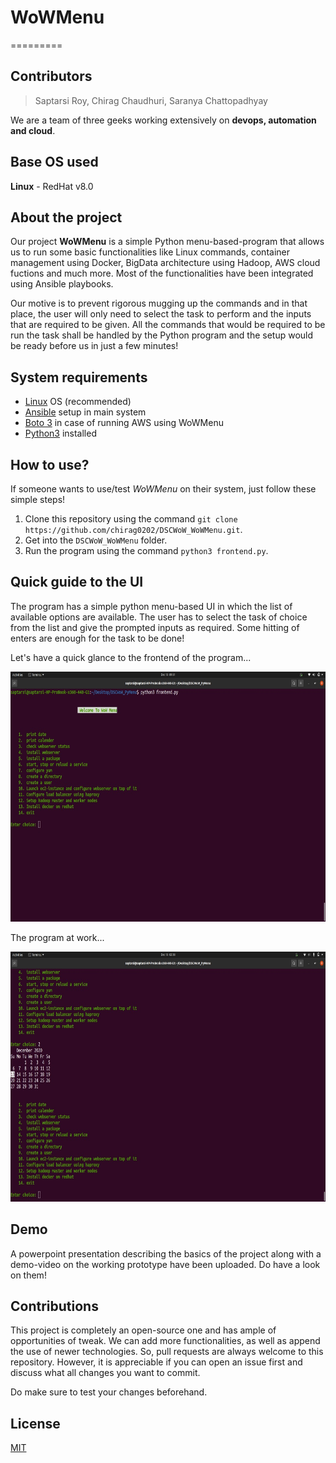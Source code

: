 
# WoWMenu
=========
## Contributors
> Saptarsi Roy,
> Chirag Chaudhuri,
> Saranya Chattopadhyay

We are a team of three geeks working extensively on **devops, automation and cloud**.

## Base OS used
**Linux** - RedHat v8.0

## About the project
Our project **WoWMenu** is a simple Python menu-based-program that allows us to run some basic functionalities like Linux commands, container management using Docker, BigData architecture using Hadoop, AWS cloud fuctions and much more. Most of the functionalities have been integrated using Ansible playbooks. 

Our motive is to prevent rigorous mugging up the commands and in that place, the user will only need to select the task to perform and the inputs that are required to be given. 
All the commands that would be required to be run the task shall be handled by the Python program and the setup would be ready before us in just a few minutes!

## System requirements
- [Linux](https://www.linux.org/) OS (recommended)
- [Ansible](https://docs.ansible.com/ansible/latest/installation_guide/intro_installation.html) setup in main system
- [Boto 3](https://boto3.readthedocs.io/) in case of running AWS using WoWMenu
- [Python3](https://www.python.org/download/releases/3.0/) installed

## How to use?
If someone wants to use/test _WoWMenu_ on their system, just follow these simple steps!

1. Clone this repository using the command `git clone https://github.com/chirag0202/DSCWoW_WoWMenu.git`.
2. Get into the `DSCWoW_WoWMenu` folder.
3. Run the program using the command `python3 frontend.py`.

## Quick guide to the UI
The program has a simple python menu-based UI in which the list of available options are available.
The user has to select the task of choice from the list and give the prompted inputs as required. Some hitting of enters are enough for the task to be done!

Let's have a quick glance to the frontend of the program...

<img src="https://raw.githubusercontent.com/SaranyaChattopadhyay/Flutter-pictures/master/frontend.jpeg" height="400" width="600">

The program at work...

<img src="https://raw.githubusercontent.com/SaranyaChattopadhyay/Flutter-pictures/master/2.jpeg" height="400" width="600">

## Demo
A powerpoint presentation describing the basics of the project along with a demo-video on the working prototype have been uploaded. Do have a look on them!

## Contributions
This project is completely an open-source one and has ample of opportunities of tweak. We can add more functionalities, as well as append the use of newer technologies. So, pull requests are always welcome to this repository. However, it is appreciable if you can open an issue first and discuss what all changes you want to commit.

Do make sure to test your changes beforehand. 

## License
[MIT](https://choosealicense.com/licenses/mit/)
